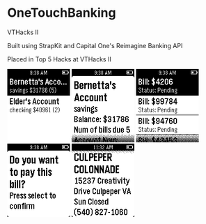# OneTouchBanking
VTHacks II

Built using StrapKit and Capital One's Reimagine Banking API

Placed in Top 5 Hacks at VTHacks II

![ss1](screenshots/pebble-screenshot_2015-02-08_09-38-38.png "Accounts")
![ss2](screenshots/pebble-screenshot_2015-02-08_09-38-52.png "Account Details")
![ss3](screenshots/pebble-screenshot_2015-02-08_09-38-55.png "Check Bills")
![ss4](screenshots/pebble-screenshot_2015-02-08_09-39-00.png "Pay Bills")
![ss5](screenshots/pebble-screenshot_2015-02-08_11-32-13.png "Find Closest Branch")
